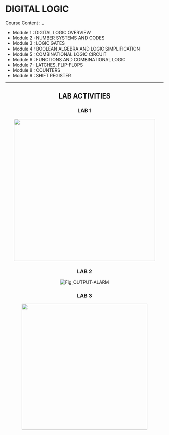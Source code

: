 # DIGITAL LOGIC


Course Content : _

- Module 1 : DIGITAL LOGIC OVERVIEW
- Module 2 : NUMBER SYSTEMS AND CODES
- Module 3 : LOGIC GATES
- Module 4 : BOOLEAN ALGEBRA AND LOGIC SIMPLIFICATION
- Module 5 : COMBINATIONAL LOGIC CIRCUIT
- Module 6 : FUNCTIONS AND COMBINATIONAL LOGIC
- Module 7 : LATCHES, FLIP-FLOPS
- Module 8 : COUNTERS
- Module 9 : SHIFT REGISTER

-------------------------------------------------------------------------------------------------------------------
 <div align="center" dir="auto">
   
## LAB ACTIVITIES

### **LAB 1**

 <img src="https://github.com/firzanabadrus/SECPH-1/assets/148327377/16157b23-4fbe-4948-a5c4-038b97d33d4a" width="450"/>

### **LAB 2**
 
![Fig_OUTPUT-ALARM](https://github.com/firzanabadrus/SECPH-1/assets/148327377/9fcdcb31-ff38-4151-bbdf-9cf279bbe305)

### **LAB 3**

 <img src="https://github.com/firzanabadrus/SECPH-1/assets/148327377/8cd591ba-e23f-4bff-930a-16e65feb797d" width="400"/>
 







